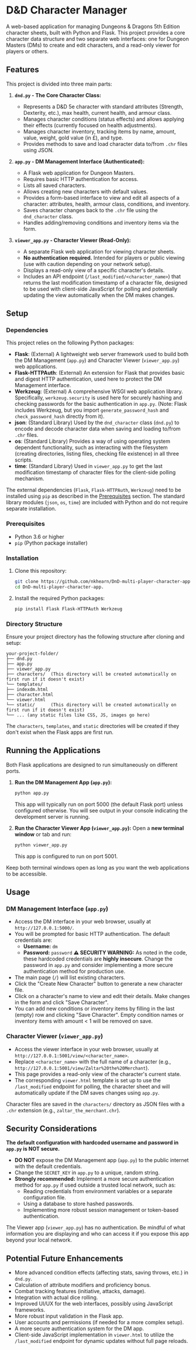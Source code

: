# D\&D Character Manager

A web-based application for managing Dungeons & Dragons 5th Edition character sheets, built with Python and Flask. This project provides a core character data structure and two separate web interfaces: one for Dungeon Masters (DMs) to create and edit characters, and a read-only viewer for players or others.

## Features

This project is divided into three main parts:

1.  **`dnd.py` - The Core Character Class:**
    * Represents a D\&D 5e character with standard attributes (Strength, Dexterity, etc.), max health, current health, and armour class.
    * Manages character conditions (status effects) and allows applying their effects (currently focused on health adjustments).
    * Manages character inventory, tracking items by name, amount, value, weight, gold value (in £), and type.
    * Provides methods to save and load character data to/from `.chr` files using JSON.

2.  **`app.py` - DM Management Interface (Authenticated):**
    * A Flask web application for Dungeon Masters.
    * Requires basic HTTP authentication for access.
    * Lists all saved characters.
    * Allows creating new characters with default values.
    * Provides a form-based interface to view and edit all aspects of a character: attributes, health, armour class, conditions, and inventory.
    * Saves character changes back to the `.chr` file using the `dnd_character` class.
    * Handles adding/removing conditions and inventory items via the form.

3.  **`viewer_app.py` - Character Viewer (Read-Only):**
    * A separate Flask web application for viewing character sheets.
    * **No authentication required.** Intended for players or public viewing (use with caution depending on your network setup).
    * Displays a read-only view of a specific character's details.
    * Includes an API endpoint (`/last_modified/<character_name>`) that returns the last modification timestamp of a character file, designed to be used with client-side JavaScript for polling and potentially updating the view automatically when the DM makes changes.

## Setup

### Dependencies

This project relies on the following Python packages:

* **Flask**: (External) A lightweight web server framework used to build both the DM Management (`app.py`) and Character Viewer (`viewer_app.py`) web applications.
* **Flask-HTTPAuth**: (External) An extension for Flask that provides basic and digest HTTP authentication, used here to protect the DM Management interface.
* **Werkzeug**: (External) A comprehensive WSGI web application library. Specifically, `werkzeug.security` is used here for securely hashing and checking passwords for the basic authentication in `app.py`. (Note: Flask includes Werkzeug, but you import `generate_password_hash` and `check_password_hash` directly from it).
* **json**: (Standard Library) Used by the `dnd_character` class (`dnd.py`) to encode and decode character data when saving and loading to/from `.chr` files.
* **os**: (Standard Library) Provides a way of using operating system dependent functionality, such as interacting with the filesystem (creating directories, listing files, checking file existence) in all three scripts.
* **time**: (Standard Library) Used in `viewer_app.py` to get the last modification timestamp of character files for the client-side polling mechanism.

The external dependencies (`Flask`, `Flask-HTTPAuth`, `Werkzeug`) need to be installed using `pip` as described in the [Prerequisites](#Prerequisites) section. The standard library modules (`json`, `os`, `time`) are included with Python and do not require separate installation.

### Prerequisites

* Python 3.6 or higher
* `pip` (Python package installer)

### Installation

1.  Clone this repository:
    ```bash
    git clone https://github.com/nkhearn/DnD-multi-player-character-app..git
    cd DnD-multi-player-character-app.
    ```

2.  Install the required Python packages:
    ```bash
    pip install Flask Flask-HTTPAuth Werkzeug
    ```

### Directory Structure

Ensure your project directory has the following structure after cloning and setup:

```
your-project-folder/
├── dnd.py
├── app.py
├── viewer_app.py
├── characters/  (This directory will be created automatically on first run if it doesn't exist)
└── templates/
├── indexdm.html
├── character.html
└── viewer.html
└── static/      (This directory will be created automatically on first run if it doesn't exist)
└── ... (any static files like CSS, JS, images go here)
```
The `characters`, `templates`, and `static` directories will be created if they don't exist when the Flask apps are first run.

## Running the Applications

Both Flask applications are designed to run simultaneously on different ports.

1.  **Run the DM Management App (`app.py`):**
    ```bash
    python app.py
    ```
    This app will typically run on port 5000 (the default Flask port) unless configured otherwise. You will see output in your console indicating the development server is running.

2.  **Run the Character Viewer App (`viewer_app.py`):**
    Open a **new terminal window** or tab and run:
    ```bash
    python viewer_app.py
    ```
    This app is configured to run on port 5001.

Keep both terminal windows open as long as you want the web applications to be accessible.

## Usage

### DM Management Interface (`app.py`)

* Access the DM interface in your web browser, usually at `http://127.0.0.1:5000/`.
* You will be prompted for basic HTTP authentication. The default credentials are:
    * **Username:** `dm`
    * **Password:** `password`
    **⚠️ SECURITY WARNING:** As noted in the code, these hardcoded credentials are **highly insecure**. Change the password in `app.py` and consider implementing a more secure authentication method for production use.
* The main page (`/`) will list existing characters.
* Click the "Create New Character" button to generate a new character file.
* Click on a character's name to view and edit their details. Make changes in the form and click "Save Character".
* You can add new conditions or inventory items by filling in the last (empty) row and clicking "Save Character". Empty condition names or inventory items with amount < 1 will be removed on save.

### Character Viewer (`viewer_app.py`)

* Access the viewer interface in your web browser, usually at `http://127.0.0.1:5001/view/<character_name>`.
* Replace `<character_name>` with the full name of a character (e.g., `http://127.0.0.1:5001/view/Zaltar%20the%20Merchant`).
* This page provides a read-only view of the character's current state.
* The corresponding `viewer.html` template is set up to use the `/last_modified` endpoint for polling, the character sheet and will automatically update if the DM saves changes using `app.py`.

Character files are saved in the `characters/` directory as JSON files with a `.chr` extension (e.g., `zaltar_the_merchant.chr`).

## Security Considerations

**The default configuration with hardcoded username and password in `app.py` is NOT secure.**

* **DO NOT** expose the DM Management app (`app.py`) to the public internet with the default credentials.
* Change the `SECRET_KEY` in `app.py` to a unique, random string.
* **Strongly recommended:** Implement a more secure authentication method for `app.py` if used outside a trusted local network, such as:
    * Reading credentials from environment variables or a separate configuration file.
    * Using a database to store hashed passwords.
    * Implementing more robust session management or token-based authentication.

The Viewer app (`viewer_app.py`) has no authentication. Be mindful of what information you are displaying and who can access it if you expose this app beyond your local network.

## Potential Future Enhancements

* More advanced condition effects (affecting stats, saving throws, etc.) in `dnd.py`.
* Calculation of attribute modifiers and proficiency bonus.
* Combat tracking features (initiative, attacks, damage).
* Integration with actual dice rolling.
* Improved UI/UX for the web interfaces, possibly using JavaScript frameworks.
* More robust input validation in the Flask app.
* User accounts and permissions (if needed for a more complex setup).
* A more secure authentication system for the DM app.
* Client-side JavaScript implementation in `viewer.html` to utilize the `/last_modified` endpoint for dynamic updates without full page reloads.
